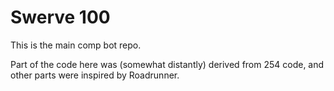 # Swerve 100

This is the main comp bot repo.

Part of the code here was (somewhat distantly) derived from 254 code, and other parts were inspired by Roadrunner.